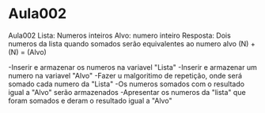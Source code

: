 # Aula002
Aula002
Lista: Numeros inteiros
Alvo: numero inteiro
Resposta: Dois numeros da lista quando somados serão equivalentes ao numero alvo
(N) + (N) = (Alvo)

-Inserir e armazenar os numeros na variavel "Lista"
-Inserir e armazenar um numero na variavel "Alvo"
-Fazer u malgoritimo de repetição, onde será somado cada numero da "Lista"
-Os numeros somados com o resultado igual a "Alvo" serão armazenados
-Apresentar os numeros da "lista" que foram somados e deram o resultado igual a "Alvo"
